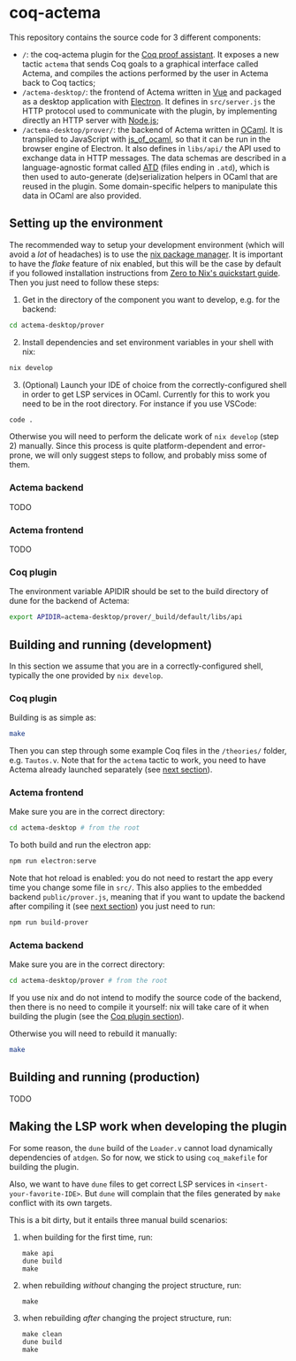 # coq-actema

This repository contains the source code for 3 different components:

- `/`: the coq-actema plugin for the [Coq proof assistant](https://coq.inria.fr/). It exposes a new tactic `actema` that sends Coq goals to a graphical interface called Actema, and compiles the actions performed by the user in Actema back to Coq tactics;
- `/actema-desktop/`: the frontend of Actema written in [Vue](https://vuejs.org/guide/introduction.html) and packaged as a desktop application with [Electron](https://www.electronjs.org/). It defines in `src/server.js` the HTTP protocol used to communicate with the plugin, by implementing directly an HTTP server with [Node.js](https://nodejs.org/en);
- `/actema-desktop/prover/`: the backend of Actema written in [OCaml](https://ocaml.org/). It is transpiled to JavaScript with [js_of_ocaml](http://ocsigen.org/js_of_ocaml/latest/manual/overview), so that it can be run in the browser engine of Electron. It also defines in `libs/api/` the API used to exchange data in HTTP messages. The data schemas are described in a language-agnostic format called [ATD](https://atd.readthedocs.io/en/latest/atd-project.html) (files ending in `.atd`), which is then used to auto-generate (de)serialization helpers in OCaml that are reused in the plugin. Some domain-specific helpers to manipulate this data in OCaml are also provided.

## Setting up the environment

The recommended way to setup your development environment (which will avoid a _lot_ of headaches) is to use the [nix package manager](https://zero-to-nix.com/). It is important to have the _flake_ feature of nix enabled, but this will be the case by default if you followed installation instructions from [Zero to Nix's quickstart guide](https://zero-to-nix.com/start/install). Then you just need to follow these steps:

1. Get in the directory of the component you want to develop, e.g. for the backend:
```bash
cd actema-desktop/prover
```
2. Install dependencies and set environment variables in your shell with nix:
```bash
nix develop
```
3. (Optional) Launch your IDE of choice from the correctly-configured shell in order to get LSP services in OCaml. Currently for this to work you need to be in the root directory. For instance if you use VSCode:
```bash
code .
```

Otherwise you will need to perform the delicate work of `nix develop` (step 2) manually. Since this process is quite platform-dependent and error-prone, we will only suggest steps to follow, and probably miss some of them.

### Actema backend

TODO

### Actema frontend

TODO

### Coq plugin

The environment variable APIDIR should be set to the build directory of dune
for the backend of Actema:
```bash
export APIDIR=actema-desktop/prover/_build/default/libs/api
```

## Building and running (development)

In this section we assume that you are in a correctly-configured shell, typically the one provided by `nix develop`.

### Coq plugin

Building is as simple as:
```bash
make
```
Then you can step through some example Coq files in the `/theories/` folder, e.g. `Tautos.v`. Note that for the `actema` tactic to work, you need to have Actema already launched separately (see [next section](#actema-frontend-1)).

### Actema frontend

Make sure you are in the correct directory:

```bash
cd actema-desktop # from the root
```

To both build and run the electron app:
```bash
npm run electron:serve
```
Note that hot reload is enabled: you do not need to restart the app every time you change some file in `src/`. This also applies to the embedded backend `public/prover.js`, meaning that if you want to update the backend after compiling it (see [next section](#actema-backend-1)) you just need to run:
```bash
npm run build-prover
```

### Actema backend

Make sure you are in the correct directory:

```bash
cd actema-desktop/prover # from the root
```

If you use nix and do not intend to modify the source code of the backend, then there is no need to compile it yourself: nix will take care of it when building the plugin (see the [Coq plugin section](#coq-plugin-1)).

Otherwise you will need to rebuild it manually:
```bash
make
```

## Building and running (production)

TODO

## Making the LSP work when developing the plugin

For some reason, the `dune` build of the `Loader.v` cannot load dynamically dependencies of `atdgen`. So for now, we stick to using `coq_makefile` for building the plugin.

Also, we want to have `dune` files to get correct LSP services in `<insert-your-favorite-IDE>`. But `dune` will complain that the files generated by `make` conflict with its own targets.

This is a bit dirty, but it entails three manual build scenarios:

1. when building for the first time, run:
    ```
    make api
    dune build
    make
    ```
2. when rebuilding *without* changing the project structure, run:
    ```
    make
    ```
3. when rebuilding *after* changing the project structure, run:
    ```
    make clean
    dune build
    make
    ```